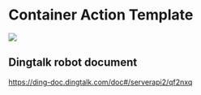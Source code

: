 # Container Action Template

![](https://github.com/fifsky/dingtalk-action/workflows/dingtalk/badge.svg)


## Dingtalk robot document

https://ding-doc.dingtalk.com/doc#/serverapi2/qf2nxq